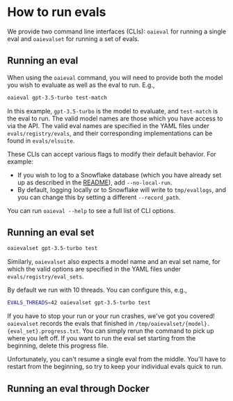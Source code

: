 # How to run evals

We provide two command line interfaces (CLIs): `oaieval` for running a single eval and `oaievalset` for running a set of evals.

## Running an eval

When using the `oaieval` command, you will need to provide both the model you wish to evaluate as well as the eval to run. E.g.,

```sh
oaieval gpt-3.5-turbo test-match
```

In this example, `gpt-3.5-turbo` is the model to evaluate, and `test-match` is the eval to run. The valid model names are those which you have access to via the API. The valid eval names are specified in the YAML files under `evals/registry/evals`, and their corresponding implementations can be found in `evals/elsuite`.

These CLIs can accept various flags to modify their default behavior. For example:

- If you wish to log to a Snowflake database (which you have already set up as described in the [README](../README.md)), add `--no-local-run`.
- By default, logging locally or to Snowflake will write to `tmp/evallogs`, and you can change this by setting a different `--record_path`.

You can run `oaieval --help` to see a full list of CLI options.

## Running an eval set

```sh
oaievalset gpt-3.5-turbo test
```

Similarly, `oaievalset` also expects a model name and an eval set name, for which the valid options are specified in the YAML files under `evals/registry/eval_sets`.

By default we run with 10 threads. You can configure this, e.g.,

```sh
EVALS_THREADS=42 oaievalset gpt-3.5-turbo test
```

If you have to stop your run or your run crashes, we've got you covered! `oaievalset` records the evals that finished in `/tmp/oaievalset/{model}.{eval_set}.progress.txt`. You can simply rerun the command to pick up where you left off. If you want to run the eval set starting from the beginning, delete this progress file.

Unfortunately, you can't resume a single eval from the middle. You'll have to restart from the beginning, so try to keep your individual evals quick to run.

## Running an eval through Docker
